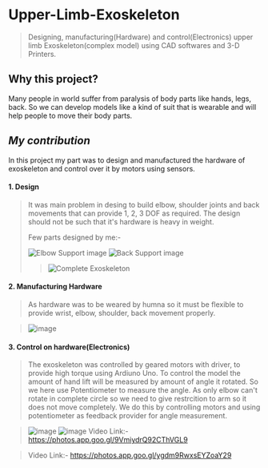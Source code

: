 # Upper-Limb-Exoskeleton
>Designing, manufacturing(Hardware) and control(Electronics) upper limb Exoskeleton(complex model) using CAD softwares and 3-D Printers. 

## Why this project?
Many people in world suffer from paralysis of body parts like hands, legs, back. So we can develop models like a kind of suit that is wearable and will help people to move their body parts.


## ***My contribution***
In this project my part was to design and manufactured the hardware of exoskeleton and control over it by motors using sensors. 

#### **1. Design**
>It was main problem in desing to build elbow, shoulder joints and back movements that can provide 1, 2, 3 DOF as required. The design should not be such that it's hardware is heavy in weight. 
>
>Few parts designed by me:-
>
>![Elbow Support image](https://user-images.githubusercontent.com/90020325/199747499-9caf3ed0-74b9-40a6-b62a-e87915a2da63.png)
>![Back Support image](https://user-images.githubusercontent.com/90020325/199747571-0cbe4e53-d4be-4467-a7d7-22faa80cfa3c.png)
>>![Complete Exoskeleton](https://user-images.githubusercontent.com/90020325/199746493-6f43ebb2-b23c-4df8-b66f-01a3cd09dd6a.png)

#### **2. Manufacturing Hardware**
>As hardware was to be weared by humna so it must be flexible to provide wrist, elbow, shoulder, back movement properly.

>![image](https://user-images.githubusercontent.com/90020325/199749792-65669160-caef-4e2f-a933-fb00fc75ce48.png)

#### **3. Control on hardware(Electronics)**
>The exoskeleton was controlled by geared motors with driver, to provide high torque using Ardiuno Uno. To control the model the amount of hand lift will be measured by amount of angle it rotated. So we here use Potentiometer to measure the angle. As only elbow can't rotate in complete circle so we need to give restrcition to arm so it does not move completely. We do this by controlling motors and using potentiometer as feedback provider for angle measurement.

>![image](https://user-images.githubusercontent.com/90020325/199750872-48553a63-198b-4f17-87b6-6ef352767357.png)
>![image](https://user-images.githubusercontent.com/90020325/199750886-aa52b7a7-a026-4a7c-b806-7b98b399bc53.png)
>Video Link:- https://photos.app.goo.gl/9VmiydrQ92CThVGL9

>Video Link:- https://photos.app.goo.gl/ygdm9RwxsEYZoaY29
